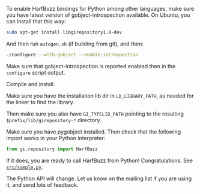 To enable HarfBuzz bindings for Python among other languages, make sure
you have latest version of gobject-introspection available.  On Ubuntu,
you can install that this way:

```bash
sudo apt-get install libgirepository1.0-dev
```

And then run `autogen.sh` (if building from git), and then:

```bash
./configure --with-gobject --enable-introspection
```

Make sure that gobject-introspection is reported enabled then in the `configure` script output.

Compile and install.

Make sure you have the installation lib dir in `LD_LIBRARY_PATH`, as needed
for the linker to find the library.

Then make sure you also have `GI_TYPELIB_PATH` pointing to the resulting
`$prefix/lib/girepository-*` directory.

Make sure you have pygobject installed.  Then check that the following
import works in your Python interpreter:

```python
from gi.repository import HarfBuzz
```

If it does, you are ready to call HarfBuzz from Python!  Congratulations.
See [`src/sample.py`](src/sample.py).

The Python API will change.  Let us know on the mailing list if you are
using it, and send lots of feedback.
